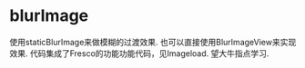 # blurImage
使用staticBlurImage来做模糊的过渡效果.
也可以直接使用BlurImageView来实现效果.
代码集成了Fresco的功能功能代码，见Imageload.
望大牛指点学习.
